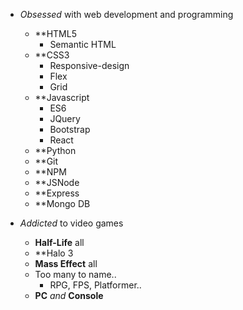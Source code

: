 * *Obsessed* with web development and programming
    * **HTML5
      * Semantic HTML
    * **CSS3
      * Responsive-design
      * Flex
      * Grid
    * **Javascript
      * ES6
      * JQuery
      * Bootstrap
      * React   
    * **Python
    * **Git
    * **NPM
    * **JSNode
    * **Express
    * **Mongo DB
    
* *Addicted* to video games
  * **Half-Life** all
  * **Halo 3
  * **Mass Effect** all
  * Too many to name..
      * RPG, FPS, Platformer..
  * **PC** *and* **Console**
  
 
